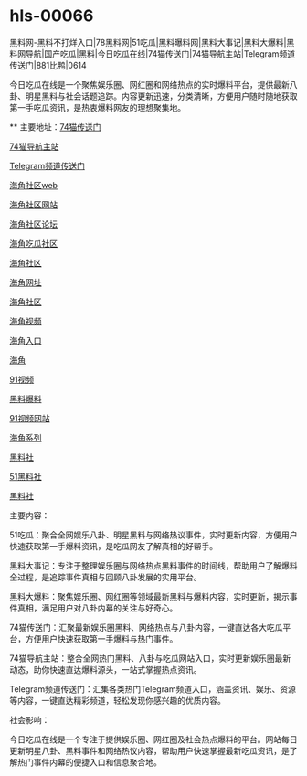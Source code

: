 # hls-00066
黑料网-黑料不打烊入口|78黑料网|51吃瓜|黑料曝料网|黑料大事记|黑料大爆料|黑料网导航|国产吃瓜|黑料|今日吃瓜在线|74猫传送门|74猫导航主站|Telegram频道传送门|881比鸭|0614

今日吃瓜在线是一个聚焦娱乐圈、网红圈和网络热点的实时爆料平台，提供最新八卦、明星黑料与社会话题追踪。内容更新迅速，分类清晰，方便用户随时随地获取第一手吃瓜资讯，是热衷爆料网友的理想聚集地。

** 主要地址：<a href="https://74mao.com/">74猫传送门</a>

<a href="https://74mao.com/">74猫导航主站</a>

<a href="https://74mao.com/">Telegram频道传送门</a>

<a href="https://hj-230.pages.dev/">海角社区web</a>

<a href="https://hj-233.pages.dev/">海角社区网站</a>

<a href="https://hj-235.pages.dev/">海角社区论坛</a>

<a href="https://hj-237.pages.dev/">海角吃瓜社区</a>

<a href="https://hj-241.pages.dev/">海角社区</a>

<a href="https://hj-244.pages.dev/">海角网址</a>

<a href="https://hj-251.pages.dev/">海角社区</a>

<a href="https://hj-258.pages.dev/">海角视频</a>

<a href="https://hj-260.pages.dev/">海角入口</a>

<a href="https://hj-264.pages.dev/">海角</a>

<a href="https://hj-361.pages.dev/">91视频</a>

<a href="https://hj-363.pages.dev/">黑料爆料</a>

<a href="https://hj-364.pages.dev/">91视频网站</a>

<a href="https://hj-376.pages.dev/">海角系列</a>

<a href="https://hls-15.pages.dev/">黑料社</a>

<a href="https://hls-17.pages.dev/">51黑料社</a>

<a href="https://hls-19.pages.dev/">黑料社</a>

主要内容：

51吃瓜：聚合全网娱乐八卦、明星黑料与网络热议事件，实时更新内容，方便用户快速获取第一手爆料资讯，是吃瓜网友了解真相的好帮手。

黑料大事记：专注于整理娱乐圈与网络热点黑料事件的时间线，帮助用户了解爆料全过程，是追踪事件真相与回顾八卦发展的实用平台。

黑料大爆料：聚焦娱乐圈、网红圈等领域最新黑料与爆料内容，实时更新，揭示事件真相，满足用户对八卦内幕的关注与好奇心。

74猫传送门：汇聚最新娱乐圈黑料、网络热点与八卦内容，一键直达各大吃瓜平台，方便用户快速获取第一手爆料与热门事件。

74猫导航主站：整合全网热门黑料、八卦与吃瓜网站入口，实时更新娱乐圈最新动态，助你快速直达爆料源头，一站式掌握热点资讯。

Telegram频道传送门：汇集各类热门Telegram频道入口，涵盖资讯、娱乐、资源等内容，一键直达精彩频道，轻松发现你感兴趣的优质内容。

社会影响：

今日吃瓜在线是一个专注于提供娱乐圈、网红圈及社会热点爆料的平台。网站每日更新明星八卦、黑料事件和网络热议内容，帮助用户快速掌握最新吃瓜资讯，是了解热门事件内幕的便捷入口和信息聚合地。
